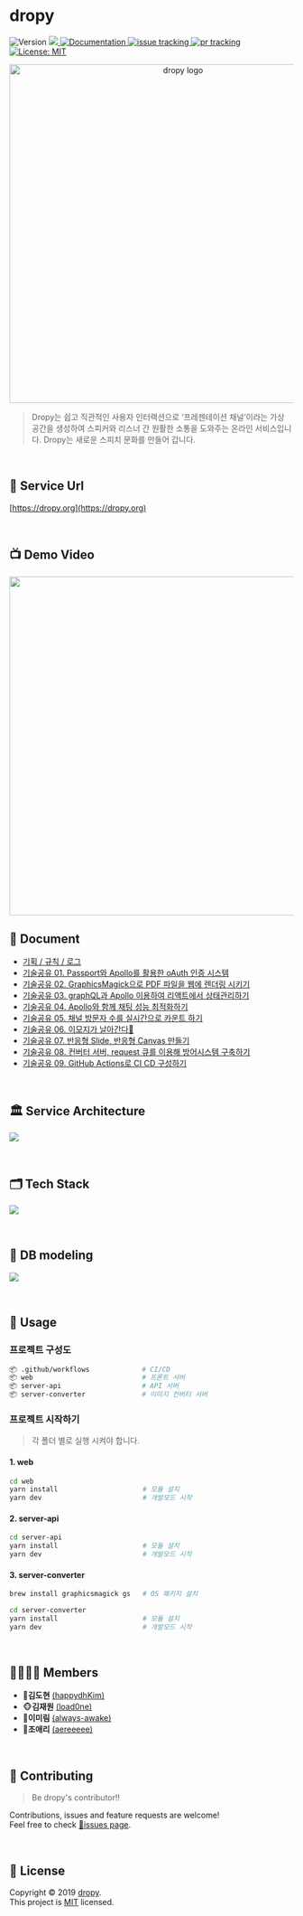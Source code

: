 # dropy
<p>
<!-- version -->
  <img alt="Version" src="https://img.shields.io/badge/version-1.2.2-blue.svg?cacheSeconds=2592000" />
<!-- release -->
  <a href="https://github.com/connect-foundation/2019-02/releases">
    <img src="https://img.shields.io/github/release-date/connect-foundation/2019-02?color=orange">
  </a>
<!-- doc -->
  <a href="https://github.com/connect-foundation/2019-02/wiki" target="_blank">
    <img alt="Documentation" src="https://img.shields.io/badge/documentation-yes-brightgreen.svg" />
  </a>
<!-- issue -->
  <a href="https://github.com/connect-foundation/2019-02/issues">
    <img alt="issue tracking" src="https://img.shields.io/github/issues/connect-foundation/2019-02"/>
  </a>
<!-- pr -->
  <a href="https://github.com/connect-foundation/2019-02/pulls">
    <img alt="pr tracking" src="https://img.shields.io/github/issues-pr/connect-foundation/2019-02"/>
  </a>
<!-- license -->
  <a href="https://github.com/connect-foundation/2019-02/blob/master/LICENSE.md" target="_blank">
    <img alt="License: MIT" src="https://img.shields.io/badge/License-MIT-yellow.svg" />
  </a>
</p>
<p align="middle">
    <img width="600" alt="dropy logo" src="https://user-images.githubusercontent.com/40539104/69215727-cf192200-0bad-11ea-89e0-e02852e2790b.png">
</p>


> Dropy는 쉽고 직관적인 사용자 인터랙션으로 ‘프레젠테이션 채널’이라는 가상 공간을 생성하여 스피커와 리스너 간 원활한 소통을 도와주는 온라인 서비스입니다.
> Dropy는 새로운 스피치 문화를 만들어 갑니다.

<br>


## 🐤 Service Url
[https://dropy.org](https://dropy.org)

<br>

## 📺 Demo Video

<a href="https://www.youtube.com/watch?v=233P-EtFJbg&feature=youtu.be">
  <img src="https://kr.object.ncloudstorage.com/privatebucket/screenshot__dropy_demo.png" width="600">
</a>

<br>

## 📝 Document

- [기획 / 규칙 / 로그](https://github.com/connect-foundation/2019-02/wiki)
- [기술공유 01. Passport와 Apollo를 활용한 oAuth 인증 시스템](https://github.com/connect-foundation/2019-02/wiki/%EA%B8%B0%EC%88%A0%EA%B3%B5%EC%9C%A0-01.-Passport%EC%99%80-Apollo%EB%A5%BC-%ED%99%9C%EC%9A%A9%ED%95%9C-oAuth-%EC%9D%B8%EC%A6%9D-%EC%8B%9C%EC%8A%A4%ED%85%9C)
- [기술공유 02. GraphicsMagick으로 PDF 파일을 웹에 렌더링 시키기](https://github.com/connect-foundation/2019-02/wiki/%EA%B8%B0%EC%88%A0%EA%B3%B5%EC%9C%A0-02.-GraphicsMagick%EC%9C%BC%EB%A1%9C-PDF-%ED%8C%8C%EC%9D%BC%EC%9D%84-%EC%9B%B9%EC%97%90-%EB%A0%8C%EB%8D%94%EB%A7%81-%EC%8B%9C%ED%82%A4%EA%B8%B0)
- [기술공유 03. graphQL과 Apollo 이용하여 리액트에서 상태관리하기](https://github.com/connect-foundation/2019-02/wiki/%EA%B8%B0%EC%88%A0%EA%B3%B5%EC%9C%A0-03.--graphQL%EA%B3%BC-Apollo-%EC%9D%B4%EC%9A%A9%ED%95%98%EC%97%AC-%EB%A6%AC%EC%95%A1%ED%8A%B8%EC%97%90%EC%84%9C-%EC%83%81%ED%83%9C%EA%B4%80%EB%A6%AC%ED%95%98%EA%B8%B0)
- [기술공유 04. Apollo와 함께 채팅 성능 최적화하기](https://github.com/connect-foundation/2019-02/wiki/%EA%B8%B0%EC%88%A0%EA%B3%B5%EC%9C%A0-04.-Apollo%EC%99%80-%ED%95%A8%EA%BB%98-%EC%B1%84%ED%8C%85-%EC%84%B1%EB%8A%A5-%EC%B5%9C%EC%A0%81%ED%99%94%ED%95%98%EA%B8%B0)
- [기술공유 05. 채널 방문자 수를 실시간으로 카운트 하기](https://github.com/connect-foundation/2019-02/wiki/%EA%B8%B0%EC%88%A0%EA%B3%B5%EC%9C%A0-05.-%EC%B1%84%EB%84%90-%EB%B0%A9%EB%AC%B8%EC%9E%90-%EC%88%98%EB%A5%BC-%EC%8B%A4%EC%8B%9C%EA%B0%84%EC%9C%BC%EB%A1%9C-%EC%B9%B4%EC%9A%B4%ED%8A%B8-%ED%95%98%EA%B8%B0%F0%9F%A6%89)
- [기술공유 06. 이모지가 날아간다🤭](https://github.com/connect-foundation/2019-02/wiki/%EA%B8%B0%EC%88%A0%EA%B3%B5%EC%9C%A0-06.-%EC%9D%B4%EB%AA%A8%EC%A7%80%EA%B0%80-%EB%82%A0%EC%95%84%EA%B0%84%EB%8B%A4%F0%9F%A4%AD)
- [기술공유 07. 반응형 Slide, 반응형 Canvas 만들기](https://github.com/connect-foundation/2019-02/wiki/%EA%B8%B0%EC%88%A0%EA%B3%B5%EC%9C%A0-07.--%EB%B0%98%EC%9D%91%ED%98%95-Slide,-%EB%B0%98%EC%9D%91%ED%98%95-Canvas-%EB%A7%8C%EB%93%A4%EA%B8%B0)
- [기술공유 08. 컨버터 서버, request 큐를 이용해 방어시스템 구축하기](https://github.com/connect-foundation/2019-02/wiki/%EA%B8%B0%EC%88%A0%EA%B3%B5%EC%9C%A0-08.-%EC%BB%A8%EB%B2%84%ED%84%B0-%EC%84%9C%EB%B2%84,-request-%ED%81%90%EB%A5%BC-%EC%9D%B4%EC%9A%A9%ED%95%B4-%EB%B0%A9%EC%96%B4%EC%8B%9C%EC%8A%A4%ED%85%9C-%EA%B5%AC%EC%B6%95%ED%95%98%EA%B8%B0)
- [기술공유 09. GitHub Actions로 CI CD 구성하기](https://github.com/connect-foundation/2019-02/wiki/%EA%B8%B0%EC%88%A0%EA%B3%B5%EC%9C%A0-09.-GitHub-Actions%EB%A1%9C-CI-CD-%EA%B5%AC%EC%84%B1%ED%95%98%EA%B8%B0)

<br>

## 🏛 Service Architecture
![](https://kr.object.ncloudstorage.com/dropy/01_IMG_DONT_TOUCH/architecture.png)

<br>

## 🗂 Tech Stack
![](https://kr.object.ncloudstorage.com/dropy/01_IMG_DONT_TOUCH/techstack.png)
 
<br>

## 💾 DB modeling
![](https://kr.object.ncloudstorage.com/dropy/01_IMG_DONT_TOUCH/db_modeling.png)

<br>

## 🔨 Usage
### 프로젝트 구성도
```bash
📦 .github/workflows             # CI/CD
📦 web                           # 프론트 서버
📦 server-api                    # API 서버
📦 server-converter              # 이미지 컨버터 서버
```

### 프로젝트 시작하기
> 각 폴더 별로 실행 시켜야 합니다.
#### 1. web
```bash
cd web
yarn install                     # 모듈 설치
yarn dev                         # 개발모드 시작
```

#### 2. server-api
```bash
cd server-api
yarn install                     # 모듈 설치
yarn dev                         # 개발모드 시작
```

#### 3. server-converter
```bash
brew install graphicsmagick gs   # OS 패키지 설치

cd server-converter
yarn install                     # 모듈 설치
yarn dev                         # 개발모드 시작
```

<br>

##  👨‍👨‍👧‍👧 Members

- 🐶**김도현** [(happydhKim)](https://github.com/happydhKim)
- 🐵**김재원** [(load0ne)](https://github.com/load0ne)
- 🦊**이미림** [(always-awake)](https://github.com/always-awake)
- 🐰**조애리** [(aereeeee)](https://github.com/aereeeee)

<br>

## 🤝 Contributing
> Be dropy's contributor!!

Contributions, issues and feature requests are welcome!<br />Feel free to check [📌issues page]( https://github.com/connect-foundation/2019-02/issues).

<br>

## 📝 License

Copyright © 2019 [dropy](https://github.com/connect-foundation/2019-02).  
This project is [MIT](https://github.com/connect-foundation/2019-02/blob/master/LICENSE.md) licensed.

